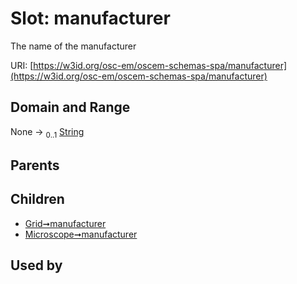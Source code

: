 
# Slot: manufacturer

The name of the manufacturer

URI: [https://w3id.org/osc-em/oscem-schemas-spa/manufacturer](https://w3id.org/osc-em/oscem-schemas-spa/manufacturer)


## Domain and Range

None &#8594;  <sub>0..1</sub> [String](types/String.md)

## Parents


## Children

 *  [Grid➞manufacturer](Grid_manufacturer.md)
 *  [Microscope➞manufacturer](Microscope_manufacturer.md)

## Used by

